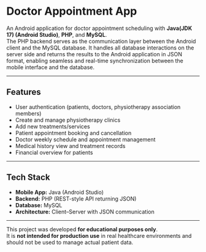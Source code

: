 # Doctor Appointment App

An Android application for doctor appointment scheduling with **Java(JDK 17) (Android Studio)**, **PHP**, and **MySQL**.  
The PHP backend serves as the communication layer between the Android client and the MySQL database. It handles all database interactions on the server side and returns the results to the Android application in JSON format, enabling seamless and real-time synchronization between the mobile interface and the database. 

---

## Features
- User authentication (patients, doctors, physiotherapy association members)
- Create and manage physiotherapy clinics
- Add new treatments/services
- Patient appointment booking and cancellation
- Doctor weekly schedule and appointment management
- Medical history view and treatment records
- Financial overview for patients

---

## Tech Stack
- **Mobile App:** Java (Android Studio)
- **Backend:** PHP (REST-style API returning JSON)
- **Database:** MySQL
- **Architecture:** Client–Server with JSON communication

---
This project was developed **for educational purposes only**.  
It is **not intended for production use** in real healthcare environments and should not be used to manage actual patient data.  
